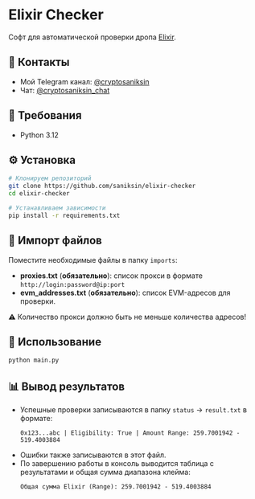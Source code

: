 # Elixir Checker

Софт для автоматической проверки дропа [Elixir](https://claim.elixir.xyz/).

## 📢 Контакты

- Мой Telegram канал: [@cryptosaniksin](https://t.me/cryptosaniksin)
- Чат: [@cryptosaniksin_chat](https://t.me/cryptosaniksin_chat)

## 🐍 Требования

- Python 3.12

## ⚙️ Установка

```sh
# Клонируем репозиторий
git clone https://github.com/saniksin/elixir-checker
cd elixir-checker

# Устанавливаем зависимости
pip install -r requirements.txt
```

## 📂 Импорт файлов

Поместите необходимые файлы в папку `imports`:
- **proxies.txt** (**обязательно**): список прокси в формате `http://login:password@ip:port`
- **evm_addresses.txt** (**обязательно**): список EVM-адресов для проверки.

⚠️ Количество прокси должно быть не меньше количества адресов!

## 🚀 Использование

```sh
python main.py
```

## 📊 Вывод результатов

- Успешные проверки записываются в папку `status` -> `result.txt` в формате:
  ```
  0x123...abc | Eligibility: True | Amount Range: 259.7001942 - 519.4003884
  ```
- Ошибки также записываются в этот файл.
- По завершению работы в консоль выводится таблица с результатами и общая сумма диапазона клейма:
  ```
  Общая сумма Elixir (Range): 259.7001942 - 519.4003884
  ```